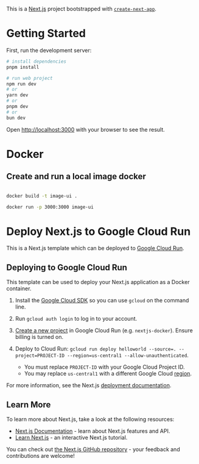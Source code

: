 This is a [Next.js](https://nextjs.org) project bootstrapped with [`create-next-app`](https://nextjs.org/docs/app/api-reference/cli/create-next-app).

# Getting Started

First, run the development server:

```bash
# install dependencies
pnpm install

# run web project
npm run dev
# or
yarn dev
# or
pnpm dev
# or
bun dev
```

Open [http://localhost:3000](http://localhost:3000) with your browser to see the result.


# Docker

## Create and run a local image docker

```bash

docker build -t image-ui .

docker run -p 3000:3000 image-ui

```


# Deploy Next.js to Google Cloud Run

This is a Next.js template which can be deployed to [Google Cloud Run](https://cloud.google.com/run/docs).

## Deploying to Google Cloud Run

This template can be used to deploy your Next.js application as a Docker container.

1. Install the [Google Cloud SDK](https://cloud.google.com/sdk/docs/install) so you can use `gcloud` on the command line.
1. Run `gcloud auth login` to log in to your account.
1. [Create a new project](https://cloud.google.com/run/docs/quickstarts/build-and-deploy) in Google Cloud Run (e.g. `nextjs-docker`). Ensure billing is turned on.
1. Deploy to Cloud Run: `gcloud run deploy helloworld --source=. --project=PROJECT-ID --region=us-central1 --allow-unauthenticated`.

   - You must replace `PROJECT-ID` with your Google Cloud Project ID.
   - You may replace `us-central1` with a different Google Cloud [region](https://cloud.google.com/run/docs/locations).

For more information, see the Next.js [deployment documentation](https://nextjs.org/docs/app/building-your-application/deploying#self-hosting).

## Learn More

To learn more about Next.js, take a look at the following resources:

- [Next.js Documentation](https://nextjs.org/docs) - learn about Next.js features and API.
- [Learn Next.js](https://nextjs.org/learn) - an interactive Next.js tutorial.

You can check out [the Next.js GitHub repository](https://github.com/vercel/next.js) - your feedback and contributions are welcome!



